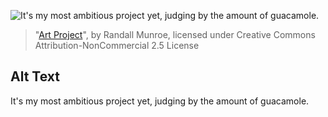 ![It's my most ambitious project yet, judging by the amount of guacamole.](https://imgs.xkcd.com/comics/art_project.png)
> "[Art Project](https://xkcd.com/1496/)", by Randall Munroe, licensed under Creative Commons Attribution-NonCommercial 2.5 License

## Alt Text
It's my most ambitious project yet, judging by the amount of guacamole.
